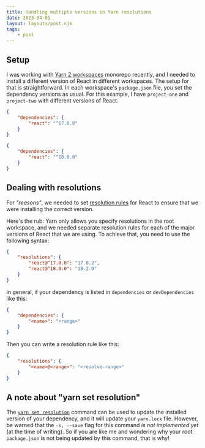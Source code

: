 ```yaml
---
title: Handling multiple versions in Yarn resolutions
date: 2023-04-01
layout: layouts/post.njk
tags:
	- post
---
```


## Setup

I was working with [Yarn 2 workspaces][] monorepo recently, and I needed to install a different version of React in different workspaces. The setup for that is straightforward. In each workspace's `package.json` file, you set the dependency versions as usual. For this example, I have `project-one` and `project-two` with different versions of React.

```json:packages/project-one/package.json
{
	"dependencies": {
		"react": "^17.0.0"
	}
}
```

```json:packages/project-two/package.json
{
	"dependencies": {
		"react": "^18.0.0"
	}
}
```

[Yarn 2 workspaces]: https://yarnpkg.com/features/workspaces

## Dealing with resolutions

For _"reasons"_, we needed to set [resolution rules][] for React to ensure that we were installing the correct version.

[resolution rules]: https://yarnpkg.com/configuration/manifest/#resolutions

Here's the rub: Yarn only allows you specify resolutions in the root workspace, and we needed separate resolution rules for each of the major versions of React that we are using. To achieve that, you need to use the following syntax:

```json
{
	"resolutions": {
		"react@^17.0.0": "17.0.2",
		"react@^18.0.0": "18.2.0"
	}
}
```

In general, if your dependency is listed in `dependencies` or `devDependencies` like this:

```json
{
	"dependencies": {
		"<name>": "<range>"
	}
}
```

Then you can write a resolution rule like this:

```json
{
	"resolutions": {
		"<name>@<range>": "<resolve-range>"
	}
}
```

## A note about "yarn set resolution"

The [`yarn set resolution`][yarn set resolution] command can be used to update the installed version of your dependency, and it will update your `yarn.lock` file. However, be warned that the `-s, --save` flag for this command _is not implemented yet_ (at the time of writing). So if you are like me and wondering why your root `package.json` is not being updated by this command, that is why!

[yarn set resolution]: https://yarnpkg.com/cli/set/resolution
